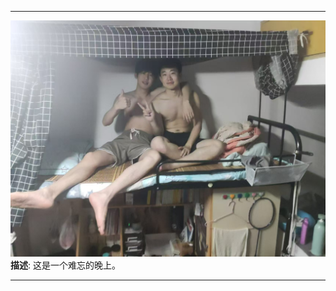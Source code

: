 <!-- # 我的生活照

## 照片分类

### 旅行
### 家庭聚会
### 日常生活
### 特殊时刻 -->

---

<!-- ## 旅行 -->

![旅行照片1](./pic/01.jpg)
**描述**: 这是一个难忘的晚上。

<!-- ![旅行照片2](path/to/travel-photo2.jpg)
**描述**: 在日本京都的金阁寺前拍照。2022年春天，我和家人一起去了日本，体验了传统的茶道和文化。 -->

---

<!-- ## 家庭聚会

![家庭聚会照片1](path/to/family-gathering-photo1.jpg)
**描述**: 2023年春节，全家人团聚在一起吃年夜饭。这张照片记录了我们全家人的幸福时光。

![家庭聚会照片2](path/to/family-gathering-photo2.jpg)
**描述**: 2022年国庆节，我们全家一起去海边度假。这张照片是在海边拍摄的，大家都笑得很开心。

---

## 日常生活

![日常生活照片1](path/to/daily-life-photo1.jpg)
**描述**: 每天早晨，我都会去公园晨跑。这张照片是在公园里拍摄的，阳光正好，心情也很愉快。

![日常生活照片2](path/to/daily-life-photo2.jpg)
**描述**: 周末的时候，我喜欢在家里做一顿丰盛的午餐。这张照片是我做的意面，味道很不错。

---

## 特殊时刻

![特殊时刻照片1](path/to/special-moment-photo1.jpg)
**描述**: 2023年6月，我参加了公司的年会。这张照片是在年会上拍摄的，我获得了最佳员工奖。

![特殊时刻照片2](path/to/special-moment-photo2.jpg)
**描述**: 2022年12月，我参加了马拉松比赛。这张照片是在终点线前拍摄的，虽然很累，但成就感满满。

---

## 更多照片

### 旅行
- ![更多旅行照片1](path/to/more-travel-photo1.jpg)
- ![更多旅行照片2](path/to/more-travel-photo2.jpg)

### 家庭聚会
- ![更多家庭聚会照片1](path/to/more-family-gathering-photo1.jpg)
- ![更多家庭聚会照片2](path/to/more-family-gathering-photo2.jpg)

### 日常生活
- ![更多日常生活照片1](path/to/more-daily-life-photo1.jpg)
- ![更多日常生活照片2](path/to/more-daily-life-photo2.jpg)

### 特殊时刻
- ![更多特殊时刻照片1](path/to/more-special-moment-photo1.jpg)
- ![更多特殊时刻照片2](path/to/more-special-moment-photo2.jpg)

---

## 关于我

你好！我是 [你的名字]，喜欢摄影和旅行。欢迎关注我的博客，查看更多精彩内容。

---

## 联系方式

- **邮箱**: [你的邮箱]
- **社交媒体**: 
  - [Twitter](https://twitter.com/yourusername)
  - [Instagram](https://instagram.com/yourusername)
  - [Facebook](https://facebook.com/yourusername)

---

## 版权声明

所有照片均为本人原创，未经授权请勿转载。

---

希望这个模板能帮助你更好地展示和管理你的生活照片！如果有任何问题或需要进一步的帮助，请随时联系我。 -->